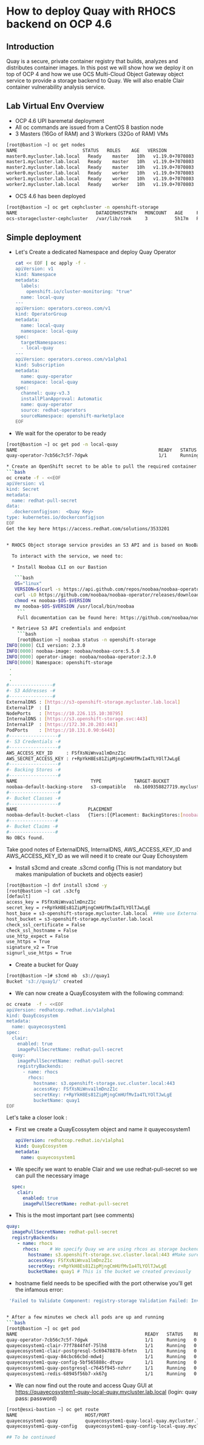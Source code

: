 # How to deploy Quay with RHOCS backend on OCP 4.6



## Introduction
Quay is a secure, private container registry that builds, analyzes and distributes container images. In this post we will show how we deploy it on top of OCP 4 and how we use OCS Multi-Cloud Object Gateway object service to provide a storage backend to Quay. We will also enable Clair container vulnerability analysis service.




## Lab Virtual Env Overview
* OCP 4.6 UPI baremetal deployment
* All oc commands are issued from a CentOS 8 bastion node
* 3 Masters (16Go of RAM) and 3 Workers (32Go of RAM) VMs
```bash
[root@bastion ~] oc get nodes
NAME                        STATUS   ROLES    AGE   VERSION
master0.mycluster.lab.local   Ready    master   10h   v1.19.0+7070803
master1.mycluster.lab.local   Ready    master   10h   v1.19.0+7070803
master2.mycluster.lab.local   Ready    master   10h   v1.19.0+7070803
worker0.mycluster.lab.local   Ready    worker   10h   v1.19.0+7070803
worker1.mycluster.lab.local   Ready    worker   10h   v1.19.0+7070803
worker2.mycluster.lab.local   Ready    worker   10h   v1.19.0+7070803
```
* OCS 4.6 has been deployed
 ```bash
 [root@bastion ~] oc get cephcluster -n openshift-storage
NAME                             DATADIRHOSTPATH   MONCOUNT   AGE     PHASE   MESSAGE                        HEALTH
ocs-storagecluster-cephcluster   /var/lib/rook     3          5h17m   Ready   Cluster created successfully   HEALTH_OK

 ```

## Simple deployment
* Let's  Create a dedicated Namespace and deploy Quay Operator
  ```bash
  cat << EOF | oc apply -f -
  apiVersion: v1
  kind: Namespace
  metadata:
    labels:
      openshift.io/cluster-monitoring: "true"
    name: local-quay
  ---
  apiVersion: operators.coreos.com/v1
  kind: OperatorGroup
  metadata:
    name: local-quay
    namespace: local-quay
  spec:
    targetNamespaces:
    - local-quay
  ---
  apiVersion: operators.coreos.com/v1alpha1
  kind: Subscription
  metadata:
    name: quay-operator
    namespace: local-quay
  spec:
    channel: quay-v3.3
    installPlanApproval: Automatic
    name: quay-operator
    source: redhat-operators
    sourceNamespace: openshift-marketplace
  EOF

  ```
* We wait for the operator to be ready
```bash
[root@bastion ~] oc get pod -n local-quay
NAME                                                    READY   STATUS    RESTARTS   AGE
quay-operator-7cb56c7c5f-7dgwk                          1/1     Running   0          6s

* Create an OpenShift secret to be able to pull the required container images
```bash
oc create -f - <<EOF
apiVersion: v1
kind: Secret
metadata:
  name: redhat-pull-secret
data:
  .dockerconfigjson:  <Quay Key>
type: kubernetes.io/dockerconfigjson
EOF
Get the key here https://access.redhat.com/solutions/3533201


* RHOCS Object storage service provides an S3 API and is based on NooBaa project.

  To interact with the service, we need to:

  * Install Noobaa CLI on our Bastion

   ```bash
   OS="linux"
   VERSION=$(curl -s https://api.github.com/repos/noobaa/noobaa-operator/releases/latest | jq -r '.name')
   curl -LO https://github.com/noobaa/noobaa-operator/releases/download/$VERSION/noobaa-$OS-$VERSION
   chmod +x noobaa-$OS-$VERSION
   mv noobaa-$OS-$VERSION /usr/local/bin/noobaa
    ```
    Full documentation can be found here: https://github.com/noobaa/noobaa-operator

  * Retrieve S3 API credentials and endpoint
    ```bash
    [root@bastion ~] noobaa status -n openshift-storage
INFO[0000] CLI version: 2.3.0                           
INFO[0000] noobaa-image: noobaa/noobaa-core:5.5.0       
INFO[0000] operator-image: noobaa/noobaa-operator:2.3.0
INFO[0000] Namespace: openshift-storage                 
 .
 .
 .
#----------------#
#- S3 Addresses -#
#----------------#
ExternalDNS : [https://s3-openshift-storage.mycluster.lab.local]
ExternalIP  : []
NodePorts   : [https://10.226.115.10:30795]
InternalDNS : [https://s3.openshift-storage.svc:443]
InternalIP  : [https://172.30.20.203:443]
PodPorts    : [https://10.131.0.90:6443]
#------------------#
#- S3 Credentials -#
#------------------#
AWS_ACCESS_KEY_ID     : FSfXsNiWnva1lmDnzZ1c
AWS_SECRET_ACCESS_KEY : r+RpYkH8Es81ZipMjngCmHUfMvIa4TLYOlTJwLgE
#------------------#
#- Backing Stores -#
#------------------#
NAME                           TYPE            TARGET-BUCKET                             PHASE   AGE         
noobaa-default-backing-store   s3-compatible   nb.1609358827719.mycluster.lab.local   Ready   94h48m18s   
#------------------#
#- Bucket Classes -#
#------------------#
NAME                          PLACEMENT                                                             PHASE   AGE         
noobaa-default-bucket-class   {Tiers:[{Placement: BackingStores:[noobaa-default-backing-store]}]}   Ready   94h48m18s   
#-----------------#
#- Bucket Claims -#
#-----------------#
No OBCs found.
```
 Take good notes of ExternalDNS, InternalDNS, AWS_ACCESS_KEY_ID and AWS_ACCESS_KEY_ID as we will need it to create our Quay Echosystem
 * Install s3cmd and create .s3cmd config  (This is not mandatory but makes manipulation of buckets and objects easier)
 ```bash
 [root@bastion ~] dnf install s3cmd -y
 [root@bastion ~] cat .s3cfg
[default]
access_key = FSfXsNiWnva1lmDnzZ1c
secret_key = r+RpYkH8Es81ZipMjngCmHUfMvIa4TLYOlTJwLgE
host_base = s3-openshift-storage.mycluster.lab.local  ##We use ExternalDNS retrieved with nooba command
host_bucket = s3-openshift-storage.mycluster.lab.local
check_ssl_certificate = False
check_ssl_hostname = False
use_http_expect = False
use_https = True
signature_v2 = True
signurl_use_https = True
```
 * Create a bucket for Quay
 ```bash
 [root@bastion ~]# s3cmd mb  s3://quay1
 Bucket 's3://quay1/' created
```

* We can now create a QuayEcosystem with the following command:
```bash
oc create  -f - <<EOF
apiVersion: redhatcop.redhat.io/v1alpha1
kind: QuayEcosystem
metadata:
  name: quayecosystem1
spec:
  clair:
    enabled: true
    imagePullSecretName: redhat-pull-secret
  quay:
    imagePullSecretName: redhat-pull-secret
    registryBackends:
      - name: rhocs
        rhocs:
          hostname: s3.openshift-storage.svc.cluster.local:443
          accessKey: FSfXsNiWnva1lmDnzZ1c
          secretKey: r+RpYkH8Es81ZipMjngCmHUfMvIa4TLYOlTJwLgE
          bucketName: quay1
EOF
```

 Let's take a closer look :

 * First we create a QuayEcossytem object and name it quayecosystem1

   ```yaml
   apiVersion: redhatcop.redhat.io/v1alpha1
   kind: QuayEcosystem
   metadata:
     name: quayecosystem1
   ```

 * We specify we want to enable Clair and we use redhat-pull-secret so we can pull the necessary image
 ```yaml
   spec:
     clair:
       enabled: true
       imagePullSecretName: redhat-pull-secret
 ```

 * This is the most important part (see comments)
 ```yaml
 quay:
   imagePullSecretName: redhat-pull-secret
   registryBackends:
     - name: rhocs
       rhocs:    # We specify Quay we are using rhcos as storage backend
         hostname: s3.openshift-storage.svc.cluster.local:443 #Make sure InternalDNS and Port are specified here
         accessKey: FSfXsNiWnva1lmDnzZ1c
         secretKey: r+RpYkH8Es81ZipMjngCmHUfMvIa4TLYOlTJwLgE
         bucketName: quay1 # This is the bucket we created previously
```         

   * hostname field needs to be specified with the port otherwise you'll get the infamous error:
   ```bash
    'Failed to Validate Component: registry-storage Validation Failed: Invalid storage configuration: rhocs: [SSL: CERTIFICATE_VERIFY_FAILED] certificate verify failed (_ssl.c:727)'    


* After a few minutes we check all pods are up and running
```bash
[root@bastion ~] oc get pod
NAME                                               READY   STATUS    RESTARTS   AGE
quay-operator-7cb56c7c5f-7dgwk                     1/1     Running   0          4d5h
quayecosystem1-clair-77f7844f4f-75lh8              1/1     Running   0          3h7m
quayecosystem1-clair-postgresql-5c69478878-bfmtn   1/1     Running   0          3h7m
quayecosystem1-quay-84cbc66cbd-mdw4j               1/1     Running   0          3h8m
quayecosystem1-quay-config-5bf565888c-dtvpv        1/1     Running   0          3h9m
quayecosystem1-quay-postgresql-c7645f945-nzhrr     1/1     Running   0          3h9m
quayecosystem1-redis-68945f56b7-xk67g              1/1     Running   0          3h10m
```
* We can now find out the route and access Quay GUI at https://quayecosystem1-quay-local-quay.mycluster.lab.local (login: quay pass: password)
```bash
[root@esxi-bastion ~] oc get route
NAME                         HOST/PORT                                                      PATH   SERVICES                     PORT   TERMINATION            WILDCARD
quayecosystem1-quay          quayecosystem1-quay-local-quay.mycluster.lab.local                 quayecosystem1-quay          8443   passthrough/Redirect   None
quayecosystem1-quay-config   quayecosystem1-quay-config-local-quay.mycluster.lab.local          quayecosystem1-quay-config   8443   passthrough/Redirect   None

## To be continued
